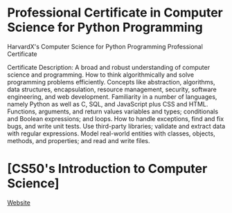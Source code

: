 # Professional Certificate in Computer Science for Python Programming
HarvardX's Computer Science for Python Programming Professional Certificate

Certificate Description:
    A broad and robust understanding of computer science and programming.
    How to think algorithmically and solve programming problems efficiently.
    Concepts like abstraction, algorithms, data structures, encapsulation, resource management, security, software engineering,     and web development.
    Familiarity in a number of languages, namely Python as well as C, SQL, and JavaScript plus CSS and HTML.
    Functions, arguments, and return values variables and types; conditionals and Boolean expressions; and loops.
    How to handle exceptions, find and fix bugs, and write unit tests. Use third-party libraries; validate and extract data         with regular expressions.
    Model real-world entities with classes, objects, methods, and properties; and read and write files.

# [CS50's Introduction to Computer Science]

[Website](https://www.edx.org/professional-certificate/harvardx-computer-science-for-python-programming?webview=false&campaign=Computer+Science+for+Python+Programming&source=edx&product_category=professional-certificate&placement_url=https%3A%2F%2Fwww.edx.org%2Fprofessional-certificate)
